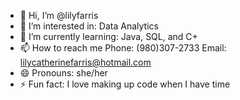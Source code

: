 - 👋 Hi, I’m @lilyfarris
- 👀 I’m interested in: Data Analytics
- 🌱 I’m currently learning: Java, SQL, and C+
- 📫 How to reach me Phone: (980)307-2733 Email: lilycatherinefarris@hotmail.com
- 😄 Pronouns: she/her
- ⚡ Fun fact: I love making up code when I have time

<!---
lilyfarris/lilyfarris is a ✨ special ✨ repository because its `README.md` (this file) appears on your GitHub profile.
You can click the Preview link to take a look at your changes.
--->
